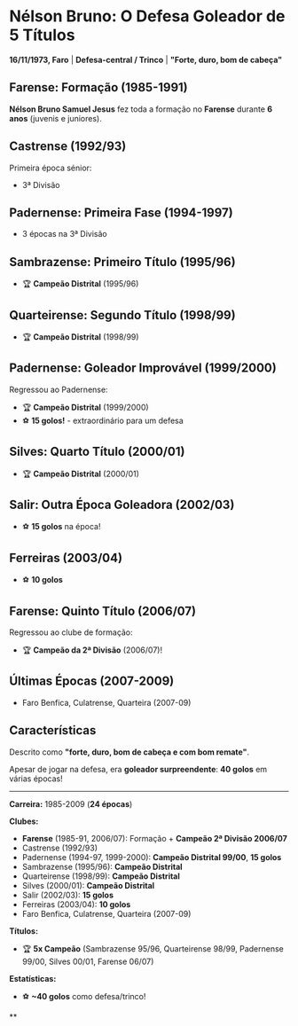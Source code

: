 # Nélson Bruno: O Defesa Goleador de 5 Títulos

**16/11/1973, Faro** | **Defesa-central / Trinco** | **"Forte, duro, bom de cabeça"**

## Farense: Formação (1985-1991)

**Nélson Bruno Samuel Jesus** fez toda a formação no **Farense** durante **6 anos** (juvenis e juniores).

## Castrense (1992/93)

Primeira época sénior:
- 3ª Divisão

## Padernense: Primeira Fase (1994-1997)

- 3 épocas na 3ª Divisão

## Sambrazense: Primeiro Título (1995/96)

- 🏆 **Campeão Distrital** (1995/96)

## Quarteirense: Segundo Título (1998/99)

- 🏆 **Campeão Distrital** (1998/99)

## Padernense: Goleador Improvável (1999/2000)

Regressou ao Padernense:
- 🏆 **Campeão Distrital** (1999/2000)
- ⚽ **15 golos!** - extraordinário para um defesa

## Silves: Quarto Título (2000/01)

- 🏆 **Campeão Distrital** (2000/01)

## Salir: Outra Época Goleadora (2002/03)

- ⚽ **15 golos** na época!

## Ferreiras (2003/04)

- ⚽ **10 golos**

## Farense: Quinto Título (2006/07)

Regressou ao clube de formação:
- 🏆 **Campeão da 2ª Divisão** (2006/07)!

## Últimas Épocas (2007-2009)

- Faro Benfica, Culatrense, Quarteira (2007-09)

## Características

Descrito como **"forte, duro, bom de cabeça e com bom remate"**.

Apesar de jogar na defesa, era **goleador surpreendente**: **40 golos** em várias épocas!

---

**Carreira:** 1985-2009 (**24 épocas**)

**Clubes:**
- **Farense** (1985-91, 2006/07): Formação + **Campeão 2ª Divisão 2006/07**
- Castrense (1992/93)
- Padernense (1994-97, 1999-2000): **Campeão Distrital 99/00**, **15 golos**
- Sambrazense (1995/96): **Campeão Distrital**
- Quarteirense (1998/99): **Campeão Distrital**
- Silves (2000/01): **Campeão Distrital**
- Salir (2002/03): **15 golos**
- Ferreiras (2003/04): **10 golos**
- Faro Benfica, Culatrense, Quarteira (2007-09)

**Títulos:**
- 🏆 **5x Campeão** (Sambrazense 95/96, Quarteirense 98/99, Padernense 99/00, Silves 00/01, Farense 06/07)

**Estatísticas:**
- ⚽ **~40 golos** como defesa/trinco!

**
